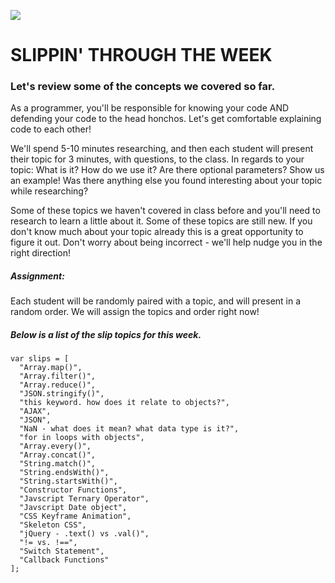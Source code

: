![](http://i.giphy.com/kEKcOWl8RMLde.gif)

# SLIPPIN' THROUGH THE WEEK

### Let's review some of the concepts we covered so far.
As a programmer, you'll be responsible for knowing your code AND defending your code to the head honchos. Let's get comfortable explaining code to each other!

We'll spend 5-10 minutes researching, and then each student will present their topic for 3 minutes, with questions, to the class. In regards to your topic: What is it? How do we use it? Are there optional parameters? Show us an example! Was there anything else you found interesting about your topic while researching?

Some of these topics we haven't covered in class before and you'll need to research to learn a little about it. Some of these topics are still new. If you don't know much about your topic already this is a great opportunity to figure it out. Don't worry about being incorrect - we'll help nudge you in the right direction!


##### Assignment:
Each student will be randomly paired with a topic, and will present in a random order. We will assign the topics and order right now!

##### Below is a list of the slip topics for this week.
```
var slips = [
  "Array.map()",
  "Array.filter()",
  "Array.reduce()",
  "JSON.stringify()",
  "this keyword. how does it relate to objects?",
  "AJAX",
  "JSON",
  "NaN - what does it mean? what data type is it?",
  "for in loops with objects",
  "Array.every()",
  "Array.concat()",
  "String.match()",
  "String.endsWith()",
  "String.startsWith()",
  "Constructor Functions",
  "Javscript Ternary Operator",
  "Javscript Date object",
  "CSS Keyframe Animation",
  "Skeleton CSS",
  "jQuery - .text() vs .val()",
  "!= vs. !==",
  "Switch Statement",
  "Callback Functions"
];
```
